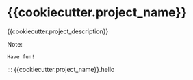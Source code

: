 # {{cookiecutter.project_name}}

{{cookiecutter.project_description}}

Note:

    Have fun!

::: {{cookiecutter.project_name}}.hello


